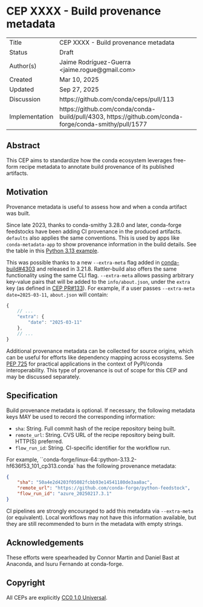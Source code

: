 # CEP XXXX - Build provenance metadata

<table>
<tr><td> Title </td><td> CEP XXXX - Build provenance metadata </td>
<tr><td> Status </td><td> Draft </td></tr>
<tr><td> Author(s) </td><td> Jaime Rodríguez-Guerra &lt;jaime.rogue@gmail.com&gt;</td></tr>
<tr><td> Created </td><td> Mar 10, 2025</td></tr>
<tr><td> Updated </td><td> Sep 27, 2025</td></tr>
<tr><td> Discussion </td><td> https://github.com/conda/ceps/pull/113 </td></tr>
<tr><td> Implementation </td><td> https://github.com/conda/conda-build/pull/4303, https://github.com/conda-forge/conda-smithy/pull/1577 </td></tr>
</table>

## Abstract

This CEP aims to standardize how the conda ecosystem leverages free-form recipe metadata to
annotate build provenance of its published artifacts.

## Motivation

Provenance metadata is useful to assess how and when a conda artifact was built.

Since late 2023, thanks to conda-smithy 3.28.0 and later, conda-forge feedstocks have been adding
CI provenance in the produced artifacts. `defaults` also applies the same conventions. This is used
by apps like `conda-metadata-app` to show provenance information in the build details. See the
table in this [Python 3.13
example](https://conda-metadata-app.streamlit.app/?q=conda-forge%2Flinux-64%2Fpython-3.13.2-hf636f53_101_cp313.conda).

This was possible thanks to a new `--extra-meta` flag added in
[conda-build#4303](https://github.com/conda/conda-build/pull/4303/files) and released in 3.21.8.
Rattler-build also offers the same functionality using the same CLI flag. `--extra-meta` allows
passing arbitrary key-value pairs that will be added to the `info/about.json`, under the `extra`
key (as defined in [CEP PR#133](https://github.com/conda/ceps/pull/133)). For example, if a user
passes `--extra-meta date=2025-03-11`, `about.json` will contain:

```js
{
    // ...
    "extra": {
        "date": "2025-03-11"
    },
    // ...
}
```

Additional provenance metadata can be collected for source origins, which can be useful for efforts
like dependency mapping across ecosystems. See [PEP 725](https://peps.python.org/pep-0725/) for
practical applications in the context of PyPI/conda interoperability. This type of provenance is
out of scope for this CEP and may be discussed separately.

## Specification

Build provenance metadata is optional. If necessary, the following metadata keys MAY be used to
record the corresponding information:

- `sha`: String. Full commit hash of the recipe repository being built.
- `remote_url`: String. CVS URL of the recipe repository being built. HTTP(S) preferred.
- `flow_run_id`: String. CI-specific identifier for the workflow run.

For example, ``conda-forge/linux-64::python-3.13.2-hf636f53_101_cp313.conda` has the following
provenance metadata:

```json
{
    "sha": "50a4e2d4203f05082fcbb93e14541180de3aa8ac",
    "remote_url": "https://github.com/conda-forge/python-feedstock",
    "flow_run_id": "azure_20250217.3.1"
}
```

CI pipelines are strongly encouraged to add this metadata via `--extra-meta` (or equivalent). Local
workflows may not have this information available, but they are still recommended to burn in the
metadata with empty strings.

## Acknowledgements

These efforts were spearheaded by Connor Martin and Daniel Bast at Anaconda, and Isuru Fernando at
conda-forge.

## Copyright

All CEPs are explicitly [CC0 1.0 Universal](https://creativecommons.org/publicdomain/zero/1.0/).
